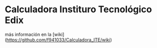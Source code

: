 # Calculadora Instituro Tecnológico Edix

más información en la [wiki] (https://github.com/f941033/Calculadora_ITE/wiki)
